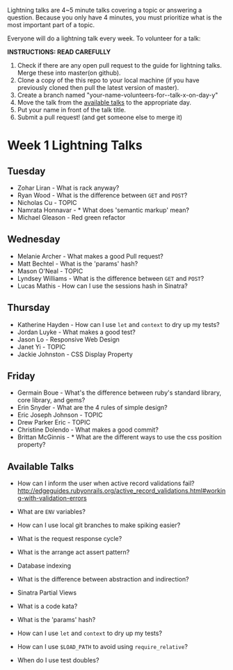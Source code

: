 Lightning talks are 4~5 minute talks covering a topic or answering a question.
Because you only have 4 minutes, you must prioritize what is the most important
part of a topic.

Everyone will do a lightning talk every week. To volunteer for a talk:

**INSTRUCTIONS: READ CAREFULLY**

1. Check if there are any open pull request to the guide for lightning talks.
Merge these into master(on github).
2. Clone a copy of the this repo to your local machine (if you have previously
cloned then pull the latest version of master).
3. Create a branch named "your-name-volunteers-for--talk-x-on-day-y"
4. Move the talk from the [available talks](#available-talks) to the appropriate
   day.
5. Put your name in front of the talk title.
6. Submit a pull request!  (and get someone else to merge it)


# Week 1 Lightning Talks

## Tuesday

* Zohar Liran - What is rack anyway?
* Ryan Wood - What is the difference between `GET` and `POST`?
* Nicholas Cu - TOPIC
* Namrata Honnavar - * What does 'semantic markup' mean?
* Michael Gleason - Red green refactor

## Wednesday

* Melanie Archer - What makes a good Pull request?
* Matt Bechtel - What is the 'params' hash?
* Mason O'Neal - TOPIC
* Lyndsey Williams - What is the difference between `GET` and `POST`?
* Lucas Mathis - How can I use the sessions hash in Sinatra?


## Thursday

* Katherine Hayden - How can I use `let` and `context` to dry up my tests?
* Jordan Luyke - What makes a good test?
* Jason Lo - Responsive Web Design
* Janet Yi - TOPIC
* Jackie Johnston - CSS Display Property

## Friday

* Germain Boue - What's the difference between ruby's standard library, core library, and gems?
* Erin Snyder - What are the 4 rules of simple design?
* Eric Joseph Johnson - TOPIC
* Drew Parker Eric - TOPIC
* Christine Dolendo - What makes a good commit?
* Brittan McGinnis - * What are the different ways to use the css position property?

## Available Talks
* How can I inform the user when active record validations fail? http://edgeguides.rubyonrails.org/active_record_validations.html#working-with-validation-errors

* What are `ENV` variables?
* How can I use local git branches to make spiking easier?
* What is the request response cycle?
* What is the arrange act assert pattern?
* Database indexing
* What is the difference between abstraction and indirection?
* Sinatra Partial Views
* What is a code kata?
* What is the 'params' hash?
* How can I use `let` and `context` to dry up my tests?
* How can I use `$LOAD_PATH` to avoid using `require_relative`?
* When do I use test doubles?

